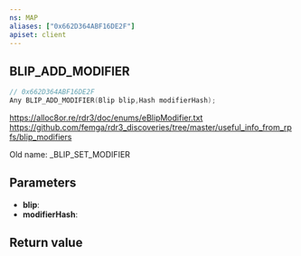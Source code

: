 ```yaml
---
ns: MAP
aliases: ["0x662D364ABF16DE2F"]
apiset: client
---
```

## BLIP_ADD_MODIFIER

```c
// 0x662D364ABF16DE2F
Any BLIP_ADD_MODIFIER(Blip blip,Hash modifierHash);
```

https://alloc8or.re/rdr3/doc/enums/eBlipModifier.txt
https://github.com/femga/rdr3_discoveries/tree/master/useful_info_from_rpfs/blip_modifiers

Old name: _BLIP_SET_MODIFIER

## Parameters
* **blip**:
* **modifierHash**:

## Return value